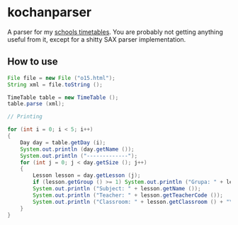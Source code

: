 # kochanparser

A parser for my [schools timetables](http://kochanowski.iq.pl/plan20140915/index.html). You are probably not getting anything useful from it, except for a shitty SAX parser implementation.

## How to use

```java
File file = new File ("o15.html");
String xml = file.toString ();

TimeTable table = new TimeTable ();
table.parse (xml);

// Printing

for (int i = 0; i < 5; i++)
{
	Day day = table.getDay (i);
	System.out.println (day.getName ());
	System.out.println ("-------------");
	for (int j = 0; j < day.getSize (); j++)
	{
		Lesson lesson = day.getLesson (j);
		if (lesson.getGroup () >= 1) System.out.println ("Grupa: " + lesson.getGroup ());
		System.out.println ("Subject: " + lesson.getName ());
		System.out.println ("Teacher: " + lesson.getTeacherCode ());
		System.out.println ("Classroom: " + lesson.getClassroom () + "\n");
	}
}
```
